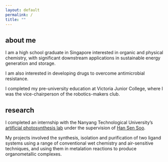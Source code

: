 ```yaml
---
layout: default
permalink: /
title: ""
---
```

## about me
I am a high school graduate in Singapore interested in organic and physical chemistry, with significant downstream applications in sustainable energy generation and storage.

I am also interested in developing drugs to overcome antimicrobial resistance.

I completed my pre-university education at Victoria Junior College, where I was the vice-chairperson of the robotics-makers club.

## research
I completed an internship with the Nanyang Technological University’s [artificial photosynthesis lab][group] under the supervision of [Han Sen Soo][hansen].

My projects involved the synthesis, isolation and purification of two ligand systems using a range of conventional wet chemistry and air-sensitive techniques, and using them in metalation reactions to produce organometallic complexes.

[group]: http://www.ntu.edu.sg/home/hansen/webpage/public/Main.htm
[hansen]: https://research.ntu.edu.sg/expertise/academicprofile/Pages/StaffProfile.aspx?ST_EMAILID=HANSEN
